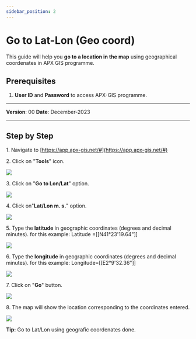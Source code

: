 ```yaml
---
sidebar_position: 2
---
```

# Go to Lat-Lon (Geo coord)

This guide will help you **go to a location in the map** using geographical coordenates in APX GIS programme.

## **Prerequisites**
1.	**User ID** and **Password** to access APX-GIS programme.

------------

**Version**: 00
**Date**: December-2023

------------
## **Step by Step**

1\. Navigate to [https://app.apx-gis.net/#](https://app.apx-gis.net/#)


2\. Click on "**Tools**" icon.

![](https://ajeuwbhvhr.cloudimg.io/colony-recorder.s3.amazonaws.com/files/2023-12-25/2b9975c7-ffa8-407b-bbe2-a11602e2993b/ascreenshot.jpeg?tl_px=0,0&br_px=1921,887&force_format=png&width=1120.0&wat=1&wat_opacity=1&wat_gravity=northwest&wat_url=https://colony-recorder.s3.amazonaws.com/images/watermarks/14B8A6_standard.png&wat_pad=976,-15)


3\. Click on "**Go to Lon/Lat**" option.

![](https://ajeuwbhvhr.cloudimg.io/colony-recorder.s3.amazonaws.com/files/2023-12-25/5ffadd86-ebca-4b48-8bfb-fd88c077e920/ascreenshot.jpeg?tl_px=0,0&br_px=1921,887&force_format=png&width=1120.0&wat=1&wat_opacity=1&wat_gravity=northwest&wat_url=https://colony-recorder.s3.amazonaws.com/images/watermarks/14B8A6_standard.png&wat_pad=880,32)


4\. Click on"**Lat/Lon m. s.**" option.

![](https://ajeuwbhvhr.cloudimg.io/colony-recorder.s3.amazonaws.com/files/2023-12-25/bc7c7b89-7a58-42f8-8486-8edde2149b30/ascreenshot.jpeg?tl_px=0,0&br_px=1921,887&force_format=png&width=1120.0&wat=1&wat_opacity=1&wat_gravity=northwest&wat_url=https://colony-recorder.s3.amazonaws.com/images/watermarks/14B8A6_standard.png&wat_pad=477,173)


5\. Type the **latitude** in geographic coordinates (degrees and decimal minutes). for this example: Latitude =[[N41°23'19.64"]]

![](https://ajeuwbhvhr.cloudimg.io/colony-recorder.s3.amazonaws.com/files/2023-12-25/0703f6ba-f085-45e8-9125-41a366e5079b/user_cropped_screenshot.jpeg?tl_px=100,0&br_px=1820,887&force_format=png&width=1120.0)


6\. Type the **longitude** in geographic coordinates (degrees and decimal minutes). for this example: Longitude=[[E2°9'32.36"]]

![](https://ajeuwbhvhr.cloudimg.io/colony-recorder.s3.amazonaws.com/files/2023-12-25/6d3a6f20-ebc0-4d61-9a00-e8ff334e8553/user_cropped_screenshot.jpeg?tl_px=100,0&br_px=1820,887&force_format=png&width=1120.0)


7\. Click on "**Go**" button.

![](https://ajeuwbhvhr.cloudimg.io/colony-recorder.s3.amazonaws.com/files/2023-12-25/353b1a29-5c60-41af-8fe5-9d482fdf0253/user_cropped_screenshot.jpeg?tl_px=201,0&br_px=1920,887&force_format=png&width=1120.0&wat=1&wat_opacity=1&wat_gravity=northwest&wat_url=https://colony-recorder.s3.amazonaws.com/images/watermarks/14B8A6_standard.png&wat_pad=590,275)


8\. The map will show the location corresponding to the coordinates entered.

![](https://ajeuwbhvhr.cloudimg.io/colony-recorder.s3.amazonaws.com/files/2023-12-25/4df0d510-6d26-4415-b246-5f1177d63f52/screenshot.jpeg?tl_px=95,0&br_px=1815,889&force_format=png&width=1120.0)


**Tip:** Go to Lat/Lon using geografic coordenates done.


